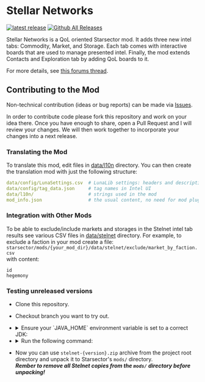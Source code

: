# Stellar Networks

[![latest release](https://img.shields.io/github/v/release/jaghaimo/stelnet?label=download%20latest)](https://github.com/jaghaimo/stelnet/releases/latest)
[![Github All Releases](https://img.shields.io/github/downloads/jaghaimo/stelnet/total.svg)](https://github.com/jaghaimo/stelnet/releases)

Stellar Networks is a QoL oriented Starsector mod.
It adds three new intel tabs: Commodity, Market, and Storage.
Each tab comes with interactive boards that are used to manage presented intel.
Finally, the mod extends Contacts and Exploration tab by adding QoL boards to it.

For more details, see [this forums thread](https://fractalsoftworks.com/forum/index.php?topic=20836).

## Contributing to the Mod

Non-technical contribution (ideas or bug reports) can be made via [Issues](https://github.com/jaghaimo/stelnet/issues).

In order to contribute code please fork this repository and work on your idea there.
Once you have enough to share, open a Pull Request and I will review your changes.
We will then work together to incorporate your changes into a next release.

### Translating the Mod

To translate this mod, edit files in [data/l10n](assets/data/l10n) directory.
You can then create the translation mod with just the following structure:

```yaml
data/config/LunaSettings.csv  # LunaLib settings: headers and description
data/config/tag_data.json     # tag names in Intel UI
data/l10n/                    # strings used in the mod
mod_info.json                 # the usual content, no need for mod plugin
```

### Integration with Other Mods

To be able to exclude/include markets and storages in the Stelnet intel tab results
see various CSV files in [data/stelnet](assets/data/stelnet) directory.
For example, to exclude a faction in your mod create a file:  
`starsector/mods/{your_mod_dir}/data/stelnet/exclude/market_by_faction.csv`  
with content:
```text
id
hegemony
```


### Testing unreleased versions

* Clone this repository.
* Checkout branch you want to try out.
* <details><summary>Ensure your `JAVA_HOME` environment variable is set to a correct JDK:</summary>

  * Linux/Mac:
    ```shell
     JAVA_HOME="/home/$USER/.jdks/azul-17.0.14/"
    ```
  * <details><summary>Windows:</summary>

    ```shell
    ```
    </details>
  </details>
* <details><summary>Run the following command:</summary>

  * Linux/Mac

    ```shell
     ./gradlew release
    ```
  * <details><summary>Windows:</summary>

    ```shell
    ```
    </details>
  </details>
* Now you can use `stelnet-{version}.zip` archive from the project root directory and unpack it to Starsector's `mods/` directory.  
  ___Rember to remove all Stelnet copies from the `mods/` directory before unpacking!___
